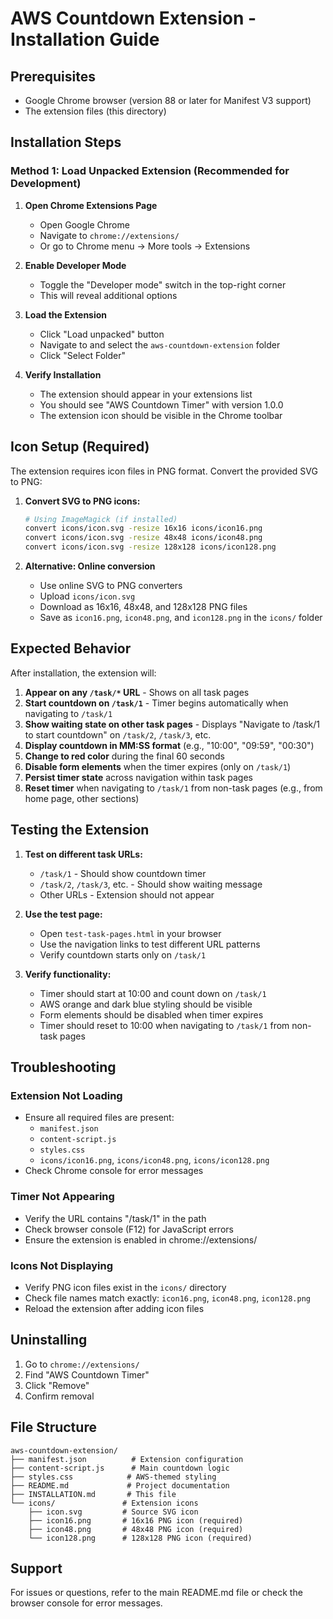 # AWS Countdown Extension - Installation Guide

## Prerequisites

- Google Chrome browser (version 88 or later for Manifest V3 support)
- The extension files (this directory)

## Installation Steps

### Method 1: Load Unpacked Extension (Recommended for Development)

1. **Open Chrome Extensions Page**
   - Open Google Chrome
   - Navigate to `chrome://extensions/`
   - Or go to Chrome menu → More tools → Extensions

2. **Enable Developer Mode**
   - Toggle the "Developer mode" switch in the top-right corner
   - This will reveal additional options

3. **Load the Extension**
   - Click "Load unpacked" button
   - Navigate to and select the `aws-countdown-extension` folder
   - Click "Select Folder"

4. **Verify Installation**
   - The extension should appear in your extensions list
   - You should see "AWS Countdown Timer" with version 1.0.0
   - The extension icon should be visible in the Chrome toolbar

## Icon Setup (Required)

The extension requires icon files in PNG format. Convert the provided SVG to PNG:

1. **Convert SVG to PNG icons:**
   ```bash
   # Using ImageMagick (if installed)
   convert icons/icon.svg -resize 16x16 icons/icon16.png
   convert icons/icon.svg -resize 48x48 icons/icon48.png
   convert icons/icon.svg -resize 128x128 icons/icon128.png
   ```

2. **Alternative: Online conversion**
   - Use online SVG to PNG converters
   - Upload `icons/icon.svg`
   - Download as 16x16, 48x48, and 128x128 PNG files
   - Save as `icon16.png`, `icon48.png`, and `icon128.png` in the `icons/` folder

## Expected Behavior

After installation, the extension will:

1. **Appear on any `/task/*` URL** - Shows on all task pages
2. **Start countdown on `/task/1`** - Timer begins automatically when navigating to `/task/1`
3. **Show waiting state on other task pages** - Displays "Navigate to /task/1 to start countdown" on `/task/2`, `/task/3`, etc.
4. **Display countdown in MM:SS format** (e.g., "10:00", "09:59", "00:30")
5. **Change to red color** during the final 60 seconds
6. **Disable form elements** when the timer expires (only on `/task/1`)
7. **Persist timer state** across navigation within task pages
8. **Reset timer** when navigating to `/task/1` from non-task pages (e.g., from home page, other sections)

## Testing the Extension

1. **Test on different task URLs:**
   - `/task/1` - Should show countdown timer
   - `/task/2`, `/task/3`, etc. - Should show waiting message
   - Other URLs - Extension should not appear

2. **Use the test page:**
   - Open `test-task-pages.html` in your browser
   - Use the navigation links to test different URL patterns
   - Verify countdown starts only on `/task/1`

3. **Verify functionality:**
   - Timer should start at 10:00 and count down on `/task/1`
   - AWS orange and dark blue styling should be visible
   - Form elements should be disabled when timer expires
   - Timer should reset to 10:00 when navigating to `/task/1` from non-task pages

## Troubleshooting

### Extension Not Loading
- Ensure all required files are present:
  - `manifest.json`
  - `content-script.js`
  - `styles.css`
  - `icons/icon16.png`, `icons/icon48.png`, `icons/icon128.png`
- Check Chrome console for error messages

### Timer Not Appearing
- Verify the URL contains "/task/1" in the path
- Check browser console (F12) for JavaScript errors
- Ensure the extension is enabled in chrome://extensions/

### Icons Not Displaying
- Verify PNG icon files exist in the `icons/` directory
- Check file names match exactly: `icon16.png`, `icon48.png`, `icon128.png`
- Reload the extension after adding icon files

## Uninstalling

1. Go to `chrome://extensions/`
2. Find "AWS Countdown Timer"
3. Click "Remove"
4. Confirm removal

## File Structure

```
aws-countdown-extension/
├── manifest.json          # Extension configuration
├── content-script.js      # Main countdown logic
├── styles.css            # AWS-themed styling
├── README.md             # Project documentation
├── INSTALLATION.md       # This file
└── icons/               # Extension icons
    ├── icon.svg         # Source SVG icon
    ├── icon16.png       # 16x16 PNG icon (required)
    ├── icon48.png       # 48x48 PNG icon (required)
    └── icon128.png      # 128x128 PNG icon (required)
```

## Support

For issues or questions, refer to the main README.md file or check the browser console for error messages.